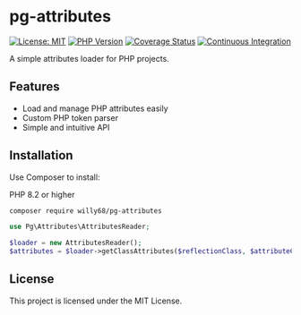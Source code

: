 # pg-attributes

[![License: MIT](https://img.shields.io/badge/License-MIT-yellow.svg)](https://opensource.org/licenses/MIT)
[![PHP Version](https://img.shields.io/badge/php-%3E%3D8.1-blue.svg)](https://php.net)
[![Coverage Status](https://coveralls.io/repos/github/willy68/pg-attributes/badge.svg?branch=main)](https://coveralls.io/github/willy68/pg-attributes?branch=main)
[![Continuous Integration](https://github.com/willy68/pg-attributes/actions/workflows/ci.yml/badge.svg?branch=main)](https://github.com/willy68/pg-attributes/actions/workflows/ci.yml)


A simple attributes loader for PHP projects.

## Features

- Load and manage PHP attributes easily
- Custom PHP token parser
- Simple and intuitive API

## Installation

Use Composer to install:

PHP 8.2 or higher
```bash
composer require willy68/pg-attributes
```
```php
use Pg\Attributes\AttributesReader;

$loader = new AttributesReader();
$attributes = $loader->getClassAttributes($reflectionClass, $attributeClassName);
```

## License
This project is licensed under the MIT License.
